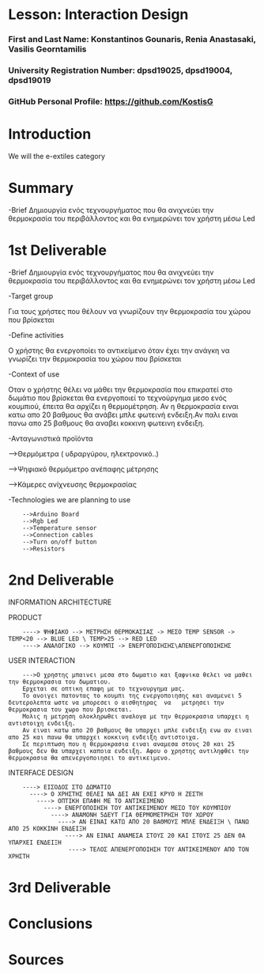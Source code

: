 # Lesson: Interaction Design

### First and Last Name: Konstantinos Gounaris, Renia Anastasaki, Vasilis Georntamilis 
### University Registration Number: dpsd19025, dpsd19004, dpsd19019
### GitHub Personal Profile: https://github.com/KostisG

# Introduction
We will the e-extiles category

# Summary
-Brief 
Δημιουργία ενός τεχνουργήματος που θα ανιχνεύει την θερμοκρασία του περιβάλλοντος και θα ενημερώνει τον χρήστη μέσω Led

# 1st Deliverable
-Brief 
Δημιουργία ενός τεχνουργήματος που θα ανιχνεύει την θερμοκρασία του περιβάλλοντος και θα ενημερώνει τον χρήστη μέσω Led

-Target group 

Για τους χρήστες που θέλουν να γνωρίζουν την θερμοκρασία του χώρου που βρίσκεται

-Define activities 

Ο χρήστης θα ενεργοποίει το αντικείμενο όταν έχει την ανάγκη να γνωρίζει την θερμοκρασία του χώρου που βρίσκεται 

-Context of use 

Oταν ο χρήστης θέλει να μάθει την θερμοκρασία που επικρατεί στο δωμάτιο που βρίσκεται θα ενεργοποιεί το τεχνούργημα μεσο ενός κουμπιού, έπειτα θα αρχίζει η θερμομέτρηση. Αν η θερμοκρασία ειναι κατω απο 20 βαθμους θα ανάβει μπλε φωτεινή ενδειξη.Αν παλι ειναι πανω απο 25 βαθμους θα αναβει κοκκινη φωτεινη ενδειξη.  


-Ανταγωνιστικά προϊόντα 


-->Θερμόμετρα ( υδραργύρου, ηλεκτρονικό..)

-->Ψηφιακό θερμόμετρο ανέπαφης μέτρησης 

-->Κάμερες ανίχνευσης θερμοκρασίας


-Technologies we are planning to use 

        -->Arduino Board
        -->Rgb Led 
        -->Temperature sensor 
        -->Connection cables
        -->Turn on/off button 
        -->Resistors

# 2nd Deliverable
INFORMATION ARCHITECTURE

PRODUCT 

        ----> ΨΗΦΙΑΚΟ --> ΜΕΤΡΗΣΗ ΘΕΡΜΟΚΑΣΙΑΣ -> ΜΕΣΟ TEMP SENSOR -> ΤΕMP<20 --> BLUE LED \ TEMP>25 --> RED LED 
        ----> ΑΝΑΛΟΓΙΚΟ --> ΚΟΥΜΠΙ -> ΕΝΕΡΓΟΠΟΙΗΣΗΣ\ΑΠΕΝΕΡΓΟΠΟΙΗΣΗΣ
      
      

USER INTERACTION 

        --->O χρηστης μπαινει μεσα στο δωματιο και ξαφνικα θελει να μαθει την θερμοκρασια του δωματιου. 
        Ερχεται σε οπτικη επαφη με το τεχνουργημα μας. 
        Το ανοιγει πατοντας το κουμπι της ενεργοποιησης και αναμενει 5 δευτερολεπτα ωστε να μπορεσει ο αισθητηρας  να   μετρησει την θερμοκρασια του χωρο που βρισκεται. 
        Μολις η μετρηση ολοκληρωθει αναλογα με την θερμοκρασια υπαρχει η αντιστοιχη ενδειξη. 
        Αν ειναι κατω απο 20 βαθμους θα υπαρχει μπλε ενδειξη ενω αν ειναι απο 25 και πανω θα υπαρχει κοκκινη ενδειξη αντιστοιχα.
        Σε περιπτωση που η θερμοκρασια ειναι αναμεσα στους 20 και 25 βαθμους δεν θα υπαρχει καποια ενδειξη. Αφου ο χρηστης αντιληφθει την θερμοκρασια θα απενεργοποιησει το αντικειμενο.





INTERFACE DESIGN 

        ----> ΕΙΣΟΔΟΣ ΣΤΟ ΔΩΜΑΤΙΟ
          ----> Ο ΧΡΗΣΤΗΣ ΘΕΛΕΙ ΝΑ ΔΕΙ ΑΝ ΕΧΕΙ ΚΡΥΟ Η ΖΕΣΤΗ
            ----> ΟΠΤΙΚΗ ΕΠΑΦΗ ΜΕ ΤΟ ΑΝΤΙΚΕΙΜΕΝΟ
              ----> ΕΝΕΡΓΟΠΟΙΗΣΗ ΤΟΥ ΑΝΤΙΚΕΙΜΕΝΟΥ ΜΕΣΟ ΤΟΥ ΚΟΥΜΠΙΟΥ 
                ----> ΑΝΑΜΟΝΗ 5ΔΕΥΤ ΓΙΑ ΘΕΡΜΟΜΕΤΡΗΣΗ ΤΟΥ ΧΩΡΟΥ 
                  ----> ΑΝ ΕΙΝΑΙ ΚΑΤΩ ΑΠΟ 20 ΒΑΘΜΟΥΣ ΜΠΛΕ ΕΝΔΕΙΞΗ \ ΠΑΝΩ ΑΠΟ 25 ΚΟΚΚΙΝΗ ΕΝΔΕΙΞΗ
                    ----> ΑΝ ΕΙΝΑΙ ΑΝΑΜΕΣΑ ΣΤΟΥΣ 20 ΚΑΙ ΣΤΟΥΣ 25 ΔΕΝ ΘΑ ΥΠΑΡΧΕΙ ΕΝΔΕΙΞΗ
                     ----> ΤΕΛΟΣ ΑΠΕΝΕΡΓΟΠΟΙΗΣΗ ΤΟΥ ΑΝΤΙΚΕΙΜΕΝΟΥ ΑΠΟ ΤΟΝ ΧΡΗΣΤΗ
                    







# 3rd Deliverable




# Conclusions


# Sources







